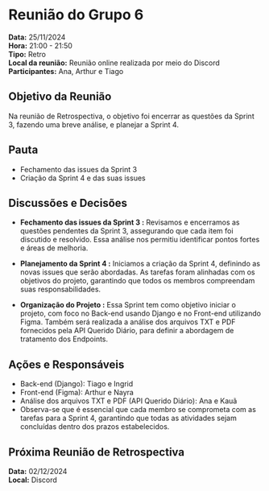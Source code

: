 # Reunião do Grupo 6

**Data:** 25/11/2024  
**Hora:** 21:00 - 21:50  
**Tipo:** Retro  
**Local da reunião:** Reunião online realizada por meio do Discord  
**Participantes:** Ana, Arthur e Tiago 

## Objetivo da Reunião
Na reunião de Retrospectiva, o objetivo foi encerrar as questões da Sprint 3, fazendo uma breve análise, e planejar a Sprint 4.

## Pauta
- Fechamento das issues da Sprint 3
- Criação da Sprint 4 e das suas issues

## Discussões e Decisões

- **Fechamento das issues da Sprint 3 :**
Revisamos e encerramos as questões pendentes da Sprint 3, assegurando que cada item foi discutido e resolvido. Essa análise nos permitiu identificar pontos fortes e áreas de melhoria.

- **Planejamento da Sprint 4 :**
Iniciamos a criação da Sprint 4, definindo as novas issues que serão abordadas. As tarefas foram alinhadas com os objetivos do projeto, garantindo que todos os membros compreendam suas responsabilidades.

- **Organização do Projeto :**
Essa Sprint tem como objetivo iniciar o projeto, com foco no Back-end usando Django e no Front-end utilizando Figma. Também será realizada a análise dos arquivos TXT e PDF fornecidos pela API Querido Diário, para definir a abordagem de tratamento dos Endpoints.

## Ações e Responsáveis

- Back-end (Django): Tiago e Ingrid
- Front-end (Figma): Arthur e Nayra
- Análise dos arquivos TXT e PDF (API Querido Diário): Ana e Kauã
- Observa-se que é essencial que cada membro se comprometa com as tarefas para a Sprint 4, garantindo que todas as atividades sejam concluídas dentro dos prazos estabelecidos.

## Próxima Reunião de Retrospectiva
**Data:** 02/12/2024  
**Local:** Discord